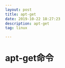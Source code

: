 ```yaml
---
layout: post
title: apt-get
date: 2019-10-22 18:27:23
description: apt-get
tag: linux

---
```


# apt-get命令

